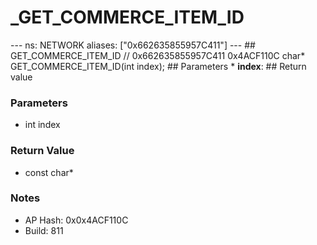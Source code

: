 # _GET_COMMERCE_ITEM_ID

--- ns: NETWORK aliases: ["0x662635855957C411"] --- ## GET_COMMERCE_ITEM_ID  // 0x662635855957C411 0x4ACF110C char* GET_COMMERCE_ITEM_ID(int index);   ## Parameters * **index**:  ## Return value

### Parameters
* int index

### Return Value
* const char*

### Notes
* AP Hash: 0x0x4ACF110C
* Build: 811

